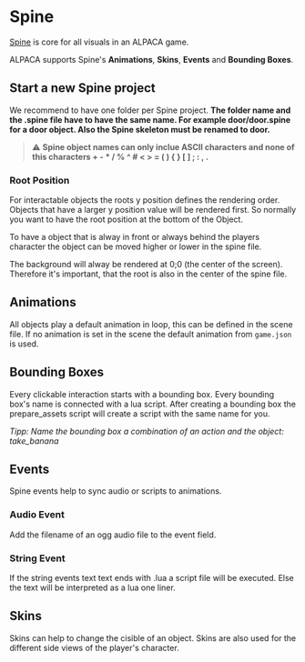 # Spine

[Spine](https://esotericsoftware.com/) is core for all visuals in an ALPACA game.

ALPACA supports Spine's **Animations**, **Skins**, **Events** and **Bounding Boxes**.

## Start a new Spine project

We recommend to have one folder per Spine project.
**The folder name and the .spine file have to have the same name. For example door/door.spine for a door object. Also the Spine skeleton must be renamed to door.**

> ⚠️ **Spine object names can only inclue ASCII characters and none of this characters + - * / % ^ # < > = ( ) { } [ ] ; : , .**

### Root Position

For interactable objects the roots y position defines the rendering order. Objects that have a larger y position value will be rendered first. So normally you want to have the root position at the bottom of the Object.

To have a object that is alway in front or always behind the players character the object can be moved higher or lower in the spine file.

The background will alway be rendered at 0;0 (the center of the screen). Therefore it's important, that the root is also in the center of the spine file.

## Animations

All objects play a default animation in loop, this can be defined in the scene file. If no animation is set in the scene the default animation from `game.json` is used.

## Bounding Boxes

Every clickable interaction starts with a bounding box. Every bounding box's name is connected with a lua script. After creating a bounding box the prepare_assets script will create a script with the same name for you.

*Tipp: Name the bounding box a combination of an action and the object: take_banana*

## Events

Spine events help to sync audio or scripts to animations.

### Audio Event

Add the filename of an ogg audio file to the event field.

### String Event

If the string events text text ends with .lua a script file will be executed.
Else the text will be interpreted as a lua one liner.

## Skins

Skins can help to change the cisible of an object. Skins are also used for the different side views of the player's character.
